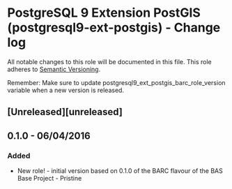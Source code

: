 # PostgreSQL 9 Extension PostGIS (postgresql9-ext-postgis) - Change log
 
All notable changes to this role will be documented in this file.
This role adheres to [Semantic Versioning](http://semver.org/spec/v2.0.0.html).
 
Remember: Make sure to update postgresql9_ext_postgis_barc_role_version variable when a new version is released.
 
## [Unreleased][unreleased]
 
## 0.1.0 - 06/04/2016

### Added
 
* New role! - initial version based on 0.1.0 of the BARC flavour of the BAS Base Project - Pristine
